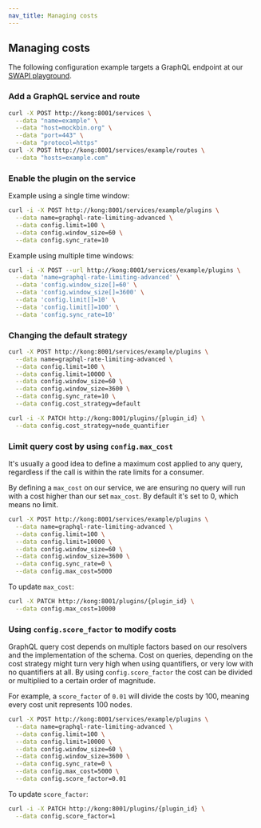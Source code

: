 ```yaml
---
nav_title: Managing costs
---
```


## Managing costs

The following configuration example targets a GraphQL endpoint at our [SWAPI playground].

### Add a GraphQL service and route

```sh
curl -X POST http://kong:8001/services \
  --data "name=example" \
  --data "host=mockbin.org" \
  --data "port=443" \
  --data "protocol=https"
curl -X POST http://kong:8001/services/example/routes \
  --data "hosts=example.com"
```

### Enable the plugin on the service

Example using a single time window:

```sh
curl -i -X POST http://kong:8001/services/example/plugins \
  --data name=graphql-rate-limiting-advanced \
  --data config.limit=100 \
  --data config.window_size=60 \
  --data config.sync_rate=10
```

Example using multiple time windows:

```sh
curl -i -X POST --url http://kong:8001/services/example/plugins \
  --data 'name=graphql-rate-limiting-advanced' \
  --data 'config.window_size[]=60' \
  --data 'config.window_size[]=3600' \
  --data 'config.limit[]=10' \
  --data 'config.limit[]=100' \
  --data 'config.sync_rate=10'
```

### Changing the default strategy

```sh
curl -X POST http://kong:8001/services/example/plugins \
  --data name=graphql-rate-limiting-advanced \
  --data config.limit=100 \
  --data config.limit=10000 \
  --data config.window_size=60 \
  --data config.window_size=3600 \
  --data config.sync_rate=10 \
  --data config.cost_strategy=default
```

```sh
curl -i -X PATCH http://kong:8001/plugins/{plugin_id} \
  --data config.cost_strategy=node_quantifier
```

### Limit query cost by using `config.max_cost`

It's usually a good idea to define a maximum cost applied to any query,
regardless if the call is within the rate limits for a consumer.

By defining a `max_cost` on our service, we are ensuring no query will run with
a cost higher than our set `max_cost`. By default it's set to 0, which means
no limit.

```sh
curl -X POST http://kong:8001/services/example/plugins \
  --data name=graphql-rate-limiting-advanced \
  --data config.limit=100 \
  --data config.limit=10000 \
  --data config.window_size=60 \
  --data config.window_size=3600 \
  --data config.sync_rate=0 \
  --data config.max_cost=5000
```

To update `max_cost`:

```sh
curl -X PATCH http://kong:8001/plugins/{plugin_id} \
  --data config.max_cost=10000
```

### Using `config.score_factor` to modify costs

GraphQL query cost depends on multiple factors based on our resolvers
and the implementation of the schema. Cost on queries, depending on the cost
strategy might turn very high when using quantifiers, or very low with no
quantifiers at all. By using `config.score_factor` the cost can be divided
or multiplied to a certain order of magnitude.

For example, a `score_factor` of `0.01` will divide the costs by 100, meaning
every cost unit represents 100 nodes.

```sh
curl -X POST http://kong:8001/services/example/plugins \
  --data name=graphql-rate-limiting-advanced \
  --data config.limit=100 \
  --data config.limit=10000 \
  --data config.window_size=60 \
  --data config.window_size=3600 \
  --data config.sync_rate=0 \
  --data config.max_cost=5000 \
  --data config.score_factor=0.01
```

To update `score_factor`:

```sh
curl -i -X PATCH http://kong:8001/plugins/{plugin_id} \
  --data config.score_factor=1
```

[SWAPI playground]: https://swapi-graphql.eskerda.now.sh